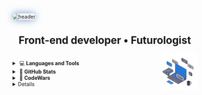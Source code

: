 <!-- <table align="center">
  <tr>
    <td> -->
<img 
    src="https://capsule-render.vercel.app/api?type=waving&height=155&color=0:0D47A1,100:1976D2&text=Viacheslav%20Zykov&textBg=false&reversal=false&fontAlignY=38&descAlign=100&descAlignY=100&animation=twinkling&fontColor=fff&fontSize=43"
    alt="header"
    style="border-radius: 14px; box-shadow: 0 0 20px rgba(13, 71, 161, 0.6);"
  />
      <h1 align="center"> Front-end developer • Futurologist </h1>
<!--       </td>
  </tr> -->
</table>
<picture>
    <source media="(prefers-color-scheme: dark)" srcset="assets/laptop-dblue-js-edited.gif">
    <img align="right" width="20%" src="assets/laptop-dblue-js-edited.gif">
</picture>
</br>

<details>
   <summary>
  &nbsp;💻  <strong>Languages and Tools</strong>
  </summary>
  </br>
  
[![C](https://skillicons.dev/icons?i=c)](https://developer.mozilla.org/en-US/docs/Web/c)&nbsp;
[![C++](https://skillicons.dev/icons?i=cpp)](https://developer.mozilla.org/en-US/docs/Web/cplusplus)&nbsp;
[![CSS3](https://skillicons.dev/icons?i=css)](https://developer.mozilla.org/en-US/docs/Web/css3)&nbsp;
[![Figma](https://skillicons.dev/icons?i=figma)](https://developer.mozilla.org/en-US/docs/Web/figma)&nbsp;
[![Git](https://skillicons.dev/icons?i=git)](https://developer.mozilla.org/en-US/docs/Web/git)&nbsp;
[![HTML5](https://skillicons.dev/icons?i=html)](https://developer.mozilla.org/en-US/docs/Web/html5)&nbsp;
[![JavaScript](https://skillicons.dev/icons?i=js)](https://developer.mozilla.org/en-US/docs/Web/javascript)&nbsp;
[![Linux](https://skillicons.dev/icons?i=linux)](https://developer.mozilla.org/en-US/docs/Web/linux)&nbsp;
[![MATLAB](https://skillicons.dev/icons?i=matlab)](https://developer.mozilla.org/en-US/docs/Web/matlab)&nbsp;
[![MongoDB](https://skillicons.dev/icons?i=mongodb)](https://developer.mozilla.org/en-US/docs/Web/mongodb)&nbsp;
[![MySQL](https://skillicons.dev/icons?i=mysql)](https://developer.mozilla.org/en-US/docs/Web/mysql)&nbsp;
[![Node.js](https://skillicons.dev/icons?i=nodejs)](https://developer.mozilla.org/en-US/docs/Web/nodejs)&nbsp;
[![Photoshop](https://skillicons.dev/icons?i=photoshop)](https://developer.mozilla.org/en-US/docs/Web/photoshop)&nbsp;
[![Postman](https://skillicons.dev/icons?i=postman)](https://developer.mozilla.org/en-US/docs/Web/postman)&nbsp;
[![Python](https://skillicons.dev/icons?i=py)](https://developer.mozilla.org/en-US/docs/Web/python)&nbsp;
[![React](https://skillicons.dev/icons?i=react)](https://developer.mozilla.org/en-US/docs/Web/react)&nbsp;
[![TypeScript](https://skillicons.dev/icons?i=ts)](https://developer.mozilla.org/en-US/docs/Web/typescript)&nbsp;

<p align="left">
  <a href="https://developer.mozilla.org/en-US/docs/Web/c" target="_blank">
    <img src="https://skillicons.dev/icons?i=c" alt="C" width="50" height="50"/>
  </a>&nbsp;&nbsp;
  <a href="https://developer.mozilla.org/en-US/docs/Web/cplusplus" target="_blank">
    <img src="https://skillicons.dev/icons?i=cpp" alt="C++" width="50" height="50"/>
  </a>&nbsp;&nbsp;
  <a href="https://developer.mozilla.org/en-US/docs/Web/css3" target="_blank">
    <img src="https://skillicons.dev/icons?i=css" alt="CSS3" width="50" height="50"/>
  </a>&nbsp;&nbsp;
  <a href="https://developer.mozilla.org/en-US/docs/Web/html5" target="_blank">
    <img src="https://skillicons.dev/icons?i=html" alt="HTML5" width="50" height="50"/>
  </a>&nbsp;&nbsp;
  <a href="https://developer.mozilla.org/en-US/docs/Web/javascript" target="_blank">
    <img src="https://skillicons.dev/icons?i=js" alt="JavaScript" width="50" height="50"/>
  </a>
</p>

<p align="left">
  <a href="https://developer.mozilla.org/en-US/docs/Web/python" target="_blank">
    <img src="https://skillicons.dev/icons?i=py" alt="Python" width="50" height="50"/>
  </a>&nbsp;&nbsp;
  <a href="https://developer.mozilla.org/en-US/docs/Web/react" target="_blank">
    <img src="https://skillicons.dev/icons?i=react" alt="React" width="50" height="50"/>
  </a>&nbsp;&nbsp;
  <a href="https://developer.mozilla.org/en-US/docs/Web/typescript" target="_blank">
    <img src="https://skillicons.dev/icons?i=ts" alt="TypeScript" width="50" height="50"/>
  </a>&nbsp;&nbsp;
  <a href="https://developer.mozilla.org/en-US/docs/Web/nodejs" target="_blank">
    <img src="https://skillicons.dev/icons?i=nodejs" alt="Node.js" width="50" height="50"/>
  </a>&nbsp;&nbsp;
  <a href="https://developer.mozilla.org/en-US/docs/Web/git" target="_blank">
    <img src="https://skillicons.dev/icons?i=git" alt="Git" width="50" height="50"/>
  </a>
</p>

<p align="left">
  <a href="https://developer.mozilla.org/en-US/docs/Web/mongodb" target="_blank">
    <img src="https://skillicons.dev/icons?i=mongodb" alt="MongoDB" width="50" height="50"/>
  </a>&nbsp;&nbsp;
  <a href="https://developer.mozilla.org/en-US/docs/Web/mysql" target="_blank">
    <img src="https://skillicons.dev/icons?i=mysql" alt="MySQL" width="50" height="50"/>
  </a>&nbsp;&nbsp;
  <a href="https://developer.mozilla.org/en-US/docs/Web/figma" target="_blank">
    <img src="https://skillicons.dev/icons?i=figma" alt="Figma" width="50" height="50"/>
  </a>&nbsp;&nbsp;
  <a href="https://developer.mozilla.org/en-US/docs/Web/photoshop" target="_blank">
    <img src="https://skillicons.dev/icons?i=photoshop" alt="Photoshop" width="50" height="50"/>
  </a>&nbsp;&nbsp;
  <a href="https://developer.mozilla.org/en-US/docs/Web/postman" target="_blank">
    <img src="https://skillicons.dev/icons?i=postman" alt="Postman" width="50" height="50"/>
  </a>
</p>

<p align="left">
  <a href="https://developer.mozilla.org/en-US/docs/Web/linux" target="_blank">
    <img src="https://skillicons.dev/icons?i=linux" alt="Linux" width="50" height="50"/>
  </a>
</p>


</details>

<details>
  <summary>
&nbsp;🔎  <strong>GitHub Stats</strong>
  </summary>
  </br>
<p align="left">
    <img alt="Total Contributions" src="https://github-readme-stats.vercel.app/api?username=ZViacheslavV&count_private=true&show_icons=true&hide_title=false&hide_rank=true&hide=prs,issues,stars&count_private=true&theme=transparent&hide_border=false" 
        height="170"
        />
  <img 
       src="https://github-readme-stats.vercel.app/api/top-langs/?username=ZViacheslavV&layout=compact&hide_border=true&theme=transparent"
       height="170"
  />
</p>
<p align='left'>
<a href="https://github.com/ZViacheslavV?tab=repositories"><img heigth='120' alt="Badge" src="https://img.shields.io/badge/dynamic/json?url=https://api.github.com/users/ZViacheslavV&query=$.public_repos&label=Public%20Repos&style=for-the-badge&logo=github&color=blue"></a>
<a href="https://github.com/ZViacheslavV?tab=repositories"><img heigth='60' alt="Badge" src="https://komarev.com/ghpvc/?username=ZViacheslavV&color=blue&style=for-the-badge&logo=github"></a>
     </p> 
</details>

<details>
   <summary>
  &nbsp;🧊  <strong>CodeWars</strong>
  </summary>
</br>
<div align="left">
<a href="https://www.codewars.com/users/ZViacheslavV"><img src="https://www.codewars.com/users/ZViacheslavV/badges/large" height='30'/>
</div>
</details>

<details>
  <summary>
&nbsp;🌐  <strong>Contacts</strong>
  </summary>
</br>
  <p align="left">
<a href="https://github.com/ZViacheslavV" target="blank"><img align="center" src="https://raw.githubusercontent.com/rahuldkjain/github-profile-readme-generator/master/src/images/icons/Social/github.svg" alt="gitname" height="30" width="40" /></a>
<a href="https://www.linkedin.com/in/viacheslav-zykov/" target="blank"><img align="center" src="https://raw.githubusercontent.com/rahuldkjain/github-profile-readme-generator/master/src/images/icons/Social/linked-in-alt.svg" alt="inname" height="30" width="40" /></a>
</p>
</details>


